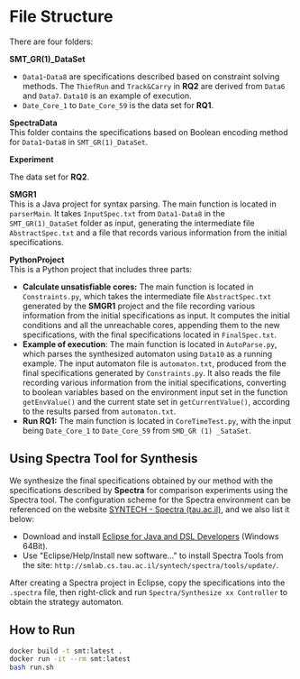 # File Structure

There are four folders:

**SMT_GR(1)_DataSet**  

- `Data1`-`Data8` are specifications described based on constraint solving methods. The `ThiefRun` and `Track&Carry` in **RQ2** are derived from `Data6` and `Data7`. `Data10` is an example of execution.
- `Date_Core_1` to `Date_Core_59` is the data set for **RQ1**. 

**SpectraData**  
This folder contains the specifications based on Boolean encoding method for `Data1`-`Data8` in `SMT_GR(1)_DataSet`.

**Experiment**

The data set for **RQ2**. 

**SMGR1**  
This is a Java project for syntax parsing. The main function is located in `parserMain`. It takes `InputSpec.txt` from `Data1-Data8` in the `SMT_GR(1)_DataSet` folder as input, generating the intermediate file `AbstractSpec.txt` and a file that records various information from the initial specifications.

**PythonProject**  
This is a Python project that includes three parts:

- **Calculate unsatisfiable cores:** The main function is located in `Constraints.py`, which takes the intermediate file `AbstractSpec.txt` generated by the **SMGR1** project and the file recording various information from the initial specifications as input. It computes the initial conditions and all the unreachable cores, appending them to the new specifications, with the final specifications located in `FinalSpec.txt`.
- **Example of execution**: The main function is located in `AutoParse.py`, which parses the synthesized automaton using `Data10` as a running example. The input automaton file is `automaton.txt`, produced from the final specifications generated by `Constraints.py`. It also reads the file recording various information from the initial specifications, converting to boolean variables based on the environment input set in the function `getEnvValue()` and the current state set in `getCurrentValue()`, according to the results parsed from `automaton.txt`.
- **Run RQ1:** The main function is located in `CoreTimeTest.py`, with the input being `Date_Core_1` to `Date_Core_59` from `SMD_GR (1) _SataSet`.

## Using Spectra Tool for Synthesis

We synthesize the final specifications obtained by our method with the specifications described by **Spectra** for comparison experiments using the Spectra tool. The configuration scheme for the Spectra environment can be referenced on the website [SYNTECH - Spectra (tau.ac.il)](http://smlab.cs.tau.ac.il/syntech/spectra/), and we also list it below:

- Download and install [Eclipse for Java and DSL Developers](https://www.eclipse.org/downloads/packages/release/2023-06/r/eclipse-ide-java-and-dsl-developers) (Windows 64Bit).
- Use "Eclipse/Help/Install new software..." to install Spectra Tools from the site: `http://smlab.cs.tau.ac.il/syntech/spectra/tools/update/`.

After creating a Spectra project in Eclipse, copy the specifications into the `.spectra` file, then right-click and run `Spectra/Synthesize xx Controller` to obtain the strategy automaton.

## How to Run

```bash
docker build -t smt:latest .
docker run -it --rm smt:latest
bash run.sh
```
